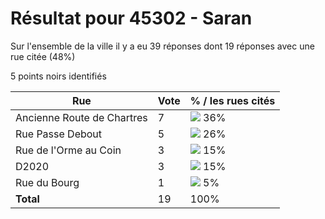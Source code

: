 # Résultat pour 45302 - Saran

Sur l'ensemble de la ville il y a eu 39 réponses dont 19 réponses avec une rue citée (48%)

5 points noirs identifiés

| Rue | Vote | % / les rues cités|
|-----|------|-------------------|
| Ancienne Route de Chartres | 7 | <img src="../../img/bar_36.gif" />&nbsp;36%|
| Rue Passe Debout | 5 | <img src="../../img/bar_26.gif" />&nbsp;26%|
| Rue de l'Orme au Coin | 3 | <img src="../../img/bar_15.gif" />&nbsp;15%|
| D2020 | 3 | <img src="../../img/bar_15.gif" />&nbsp;15%|
| Rue du Bourg | 1 | <img src="../../img/bar_5.gif" />&nbsp;5%|
| **Total** | 19 | 100%|
